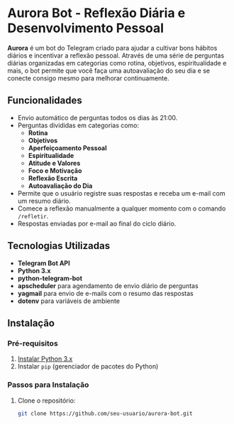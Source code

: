 # Aurora Bot - Reflexão Diária e Desenvolvimento Pessoal

**Aurora** é um bot do Telegram criado para ajudar a cultivar bons hábitos diários e incentivar a reflexão pessoal. Através de uma série de perguntas diárias organizadas em categorias como rotina, objetivos, espiritualidade e mais, o bot permite que você faça uma autoavaliação do seu dia e se conecte consigo mesmo para melhorar continuamente.

## Funcionalidades

- Envio automático de perguntas todos os dias às 21:00.
- Perguntas divididas em categorias como:
  - **Rotina**
  - **Objetivos**
  - **Aperfeiçoamento Pessoal**
  - **Espiritualidade**
  - **Atitude e Valores**
  - **Foco e Motivação**
  - **Reflexão Escrita**
  - **Autoavaliação do Dia**
- Permite que o usuário registre suas respostas e receba um e-mail com um resumo diário.
- Comece a reflexão manualmente a qualquer momento com o comando `/refletir`.
- Respostas enviadas por e-mail ao final do ciclo diário.

## Tecnologias Utilizadas

- **Telegram Bot API**
- **Python 3.x**
- **python-telegram-bot**
- **apscheduler** para agendamento de envio diário de perguntas
- **yagmail** para envio de e-mails com o resumo das respostas
- **dotenv** para variáveis de ambiente

## Instalação

### Pré-requisitos

1. [Instalar Python 3.x](https://www.python.org/downloads/)
2. Instalar `pip` (gerenciador de pacotes do Python)

### Passos para Instalação

1. Clone o repositório:

   ```bash
   git clone https://github.com/seu-usuario/aurora-bot.git
